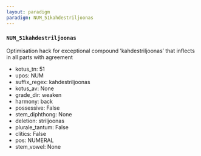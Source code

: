 ```yaml
---
layout: paradigm
paradigm: NUM_51kahdestriljoonas
---
```

### ` NUM_51kahdestriljoonas `

Optimisation hack for exceptional compound ’kahdestriljoonas’ that inflects in all parts with agreement
* kotus_tn: 51
* upos: NUM
* suffix_regex: kahdestriljoonas
* kotus_av: None
* grade_dir: weaken
* harmony: back
* possessive: False
* stem_diphthong: None
* deletion: striljoonas
* plurale_tantum: False
* clitics: False
* pos: NUMERAL
* stem_vowel: None
